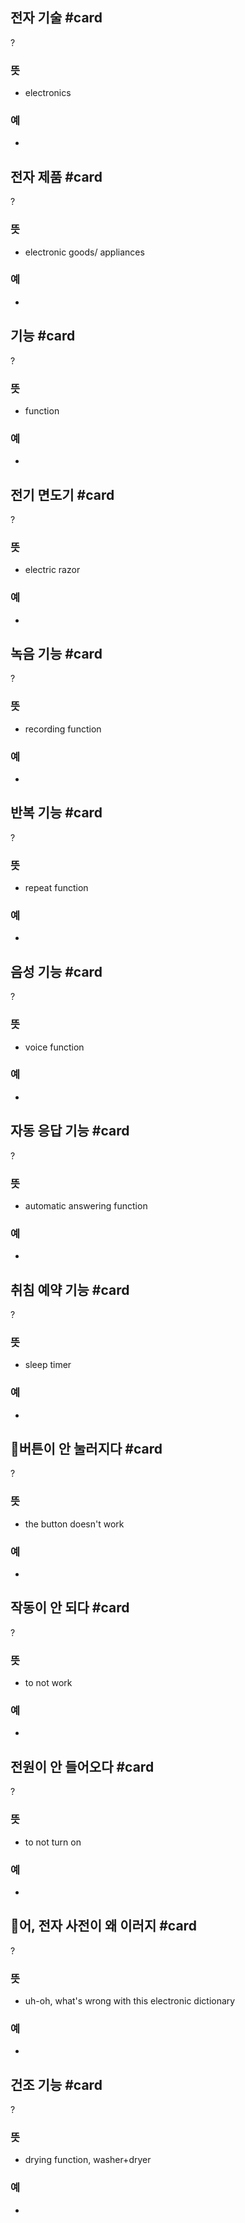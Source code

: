 ## 전자 기술 #card
?
### 뜻
- electronics
### 예
-
<!--SR:!2025-04-07,23,230-->

## 전자 제품 #card
?
### 뜻
- electronic goods/ appliances
### 예
-
<!--SR:!2025-03-21,53,250-->

## 기능 #card
?
### 뜻
- function
### 예
-
<!--SR:!2025-05-15,87,270--> 

## 전기 면도기 #card
?
### 뜻
- electric razor
### 예
-
<!--SR:!2025-03-30,59,250-->

## 녹음 기능 #card
?
### 뜻
- recording function
### 예
-
<!--SR:!2025-05-07,86,270-->

## 반복 기능 #card
?
### 뜻
- repeat function
### 예
-
<!--SR:!2025-06-01,81,250-->

## 음성 기능 #card
?
### 뜻
- voice function
### 예
-
<!--SR:!2025-04-07,26,230-->

## 자동 응답 기능 #card
?
### 뜻
- automatic answering function
### 예
-
<!--SR:!2025-05-04,85,270-->

## 취침 예약 기능 #card
?
### 뜻
- sleep timer
### 예
-
<!--SR:!2025-03-26,58,250-->

## 버튼이 안 눌러지다 #card
?
### 뜻
- the button doesn't work
### 예
-
<!--SR:!2025-04-08,68,270-->

## 작동이 안 되다 #card
?
### 뜻
- to not work
### 예
-
<!--SR:!2025-07-13,125,250-->

## 전원이 안 들어오다 #card
?
### 뜻
- to not turn on
### 예
-
<!--SR:!2025-05-03,84,270-->

## 어, 전자 사전이 왜 이러지 #card
?
### 뜻
- uh-oh, what's wrong with this electronic dictionary
### 예
-
<!--SR:!2025-05-06,87,270-->

## 건조 기능 #card
?
### 뜻
- drying function, washer+dryer
### 예
-
<!--SR:!2025-05-12,55,230-->
